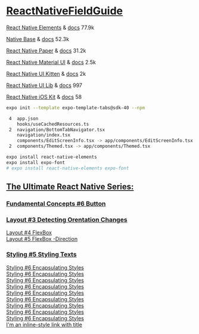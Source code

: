 # [ReactNativeFieldGuide](https://docs.expo.io/guides/userinterface/ 'User Interface Component Libraries')

[React Native Elements](https://react-native-training.github.io/react-native-elements/ 'updated: 02-01-2021, users 77.9k') & [docs](https://react-native-training.github.io/react-native-elements/docs/getting_started.html 'docs') 77.9k

[Native Base](https://nativebase.io/ 'updated: 01-27-2021, users 52.3k') & [docs](https://docs.nativebase.io/ 'docs') 52.3k

[React Native Paper](https://github.com/callstack/react-native-paper 'updated: 01-22-2021, users 31.2k') & [docs](https://callstack.github.io/react-native-paper/index.html 'docs') 31.2k

[React Native Material UI](https://github.com/xotahal/react-native-material-ui 'updated: 04-19-2019, users 2.5k') & [docs](https://github.com/xotahal/react-native-material-ui/blob/master/docs/GettingStarted.md 'docs') 2.5k

[React Native UI Kitten](https://akveo.github.io/react-native-ui-kitten/#/home 'updated: 09-08-2020, users 2k') & [docs](https://akveo.github.io/react-native-ui-kitten/#/docs/quick-start/getting-started 'docs') 2k

[React Native UI Lib](https://github.com/wix/react-native-ui-lib 'updated: 02-05-2021, users 997') & [docs](https://wix.github.io/react-native-ui-lib/ 'docs') 997

[React Native iOS Kit](https://github.com/callstack/react-native-ios-kit 'updated: 011-05-2020, users 58') & [docs](https://callstack.github.io/react-native-ios-kit/docs/installation.html 'docs') 58

```bash
expo init --template expo-template-tabs@sdk-40 --npm

 4  app.json
    hooks/useCachedResources.ts
 2  navigation/BottomTabNavigator.tsx
    navigation/index.tsx
    components/EditScreenInfo.tsx -> app/components/EditScreenInfo.tsx
 2  components/Themed.tsx -> app/components/Themed.tsx

expo install react-native-elements
expo install expo-font
# expo install react-native-elements expo-font
```

## [The Ultimate React Native Series:](https://codewithmosh.com/courses/887220/ 'Mosh HameDani')

### [Fundamental Concepts #6 Button](https://codewithmosh.com/courses/887220/lectures/16617561 'rsf Functional Component')

### [Layout #3 Detecting Orentation Changes](https://www.google.com 'useDimensions')

[Layout #4 FlexBox](https://www.google.com 'Alt Shift Down Arrow 2:00')  
[Layout #5 FlexBox -Direction](https://www.google.com 'Control Space')

### [Styling #5 Styling Texts](https://codewithmosh.com/courses/887220/lectures/16617561 'expo install expo-font (OTF)')

[Styling #6 Encapsulating Styles](https://codewithmosh.com/courses/887220/lectures/16617561 'rsf Functional Component')  
[Styling #6 Encapsulating Styles](https://codewithmosh.com/courses/887220/lectures/16617561 'rsf Functional Component')  
[Styling #6 Encapsulating Styles](https://codewithmosh.com/courses/887220/lectures/16617561 'rsf Functional Component')  
[Styling #6 Encapsulating Styles](https://codewithmosh.com/courses/887220/lectures/16617561 'rsf Functional Component')  
[Styling #6 Encapsulating Styles](https://codewithmosh.com/courses/887220/lectures/16617561 'rsf Functional Component')  
[Styling #6 Encapsulating Styles](https://codewithmosh.com/courses/887220/lectures/16617561 'rsf Functional Component')  
[Styling #6 Encapsulating Styles](https://codewithmosh.com/courses/887220/lectures/16617561 'rsf Functional Component')  
[Styling #6 Encapsulating Styles](https://codewithmosh.com/courses/887220/lectures/16617561 'rsf Functional Component')  
[Styling #6 Encapsulating Styles](https://codewithmosh.com/courses/887220/lectures/16617561 'rsf Functional Component')  
[I'm an inline-style link with title](https://www.google.com "Google's Homepage")
